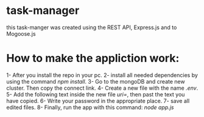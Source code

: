 # task-manager

this task-manger was created using the REST API, Express.js and to Mogoose.js

# How to make the appliction work:

1- After you install the repo in your pc.
2- install all needed dependencies by using the command _npm install_.
3- Go to the mongoDB and create new cluster. Then copy the connect link.
4- Create a new file with the name _.env_.
5- Add the following text inside the new file _uri=_, then past the text you have copied.
6- Write your password in the appropriate place.
7- save all edited files.
8- Finally, run the app with this command: _node app.js_
